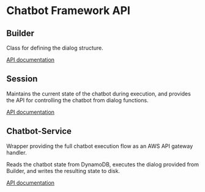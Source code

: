 # Chatbot Framework API

## Builder
Class for defining the dialog structure.

[API documentation](builder.md)

## Session
Maintains the current state of the chatbot during execution, and provides
the API for controlling the chatbot from dialog functions.

[API documentation](session.md)

## Chatbot-Service
Wrapper providing the full chatbot execution flow as an
AWS API gateway handler.

Reads the chatbot state from DynamoDB, executes the dialog provided from
Builder, and writes the resulting state to disk.

[API documentation](chatbot-service.md)
